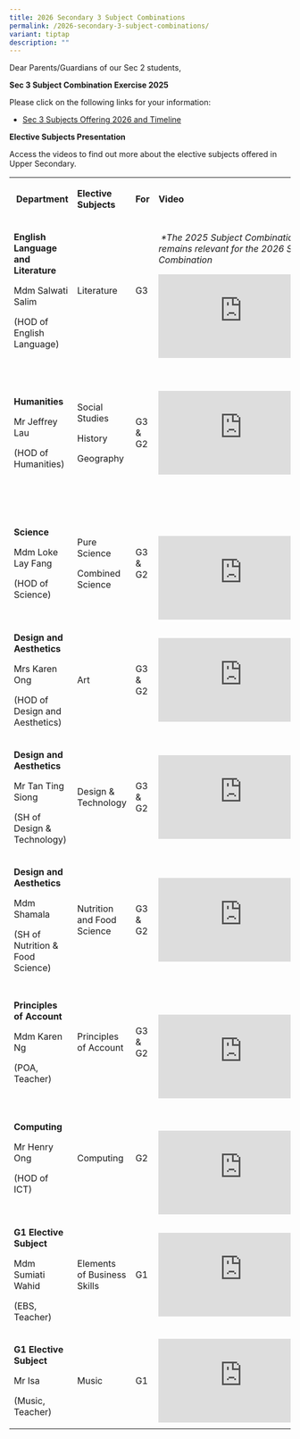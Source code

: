 ```yaml
---
title: 2026 Secondary 3 Subject Combinations
permalink: /2026-secondary-3-subject-combinations/
variant: tiptap
description: ""
---
```

<p>Dear Parents/Guardians of our Sec 2 students,</p>
<p><strong>Sec 3 Subject Combination Exercise 2025</strong>
</p>
<p></p>
<p></p>
<p>Please click on the following links for your information:</p>
<ul data-tight="true" class="tight">
<li>
<p><a href="/files/Sec_3_Subjects_Offering_2026_and_Timeline__Sch_Website_.pdf" rel="noopener nofollow" target="_blank">Sec 3 Subjects Offering 2026 and Timeline</a>
</p>
</li>
</ul>
<p></p>
<p><strong>Elective Subjects Presentation</strong>
</p>
<p>Access the videos to find out more about the elective subjects offered
in Upper Secondary.</p>
<table style="minWidth: 100px">
<colgroup>
<col>
<col>
<col>
<col>
</colgroup>
<tbody>
<tr>
<td rowspan="1" colspan="1">
<p><strong>&nbsp;Department</strong>
</p>
</td>
<td rowspan="1" colspan="1">
<p><strong>Elective Subjects</strong>
</p>
</td>
<td rowspan="1" colspan="1">
<p><strong>For</strong>
</p>
</td>
<td rowspan="1" colspan="1">
<p><strong>Video&nbsp;</strong>
</p>
</td>
</tr>
<tr>
<td rowspan="1" colspan="1">
<p><strong>English Language and Literature</strong>
</p>
<p>Mdm Salwati Salim</p>
<p>(HOD of English Language)</p>
</td>
<td rowspan="1" colspan="1">
<p>Literature</p>
</td>
<td rowspan="1" colspan="1">
<p>G3</p>
</td>
<td rowspan="1" colspan="1">
<p>&nbsp;<em>*The 2025 Subject Combination video remains relevant for the 2026 Subject Combination</em>
</p>
<div class="iframe-wrapper">
<iframe allowfullscreen="true" frameborder="0" src="https://www.youtube.com/embed/LEuR_uniLdc?si=phbtItVLpjypBNH8"></iframe>
</div>
</td>
</tr>
<tr>
<td rowspan="1" colspan="1">
<p><strong>Humanities</strong>
</p>
<p>Mr Jeffrey Lau</p>
<p>(HOD of Humanities)</p>
</td>
<td rowspan="1" colspan="1">
<p>Social Studies</p>
<p>History</p>
<p>Geography</p>
</td>
<td rowspan="1" colspan="1">
<p>G3 &amp; G2</p>
</td>
<td rowspan="1" colspan="1">
<p>&nbsp;</p>
<div class="iframe-wrapper">
<iframe allowfullscreen="true" frameborder="0" src="https://www.youtube.com/embed/8_XA7hDgPOs?si=y2scUVBsy8G_BMtZ"></iframe>
</div>
<p>&nbsp;</p>
</td>
</tr>
<tr>
<td rowspan="1" colspan="1">
<p><strong>Science</strong>
</p>
<p>Mdm Loke Lay Fang</p>
<p>(HOD of Science)</p>
</td>
<td rowspan="1" colspan="1">
<p>Pure Science</p>
<p>Combined Science</p>
</td>
<td rowspan="1" colspan="1">
<p>G3 &amp; G2</p>
</td>
<td rowspan="1" colspan="1">
<p>&nbsp;</p>
<div class="iframe-wrapper">
<iframe allowfullscreen="true" frameborder="0" src="https://www.youtube.com/embed/4520y5IAjGQ?si=y4LAhuuadrrWLyuL"></iframe>
</div>
</td>
</tr>
<tr>
<td rowspan="1" colspan="1">
<p><strong>Design and Aesthetics</strong>
</p>
<p>Mrs Karen Ong</p>
<p>(HOD of Design and Aesthetics)</p>
</td>
<td rowspan="1" colspan="1">
<p>Art</p>
</td>
<td rowspan="1" colspan="1">
<p>G3 &amp; G2</p>
</td>
<td rowspan="1" colspan="1">
<div class="iframe-wrapper">
<iframe allowfullscreen="true" frameborder="0" src="https://www.youtube.com/embed/tA-9AKeOC4c?si=P9xY_BoKPEQ_PfmI"></iframe>
</div>
</td>
</tr>
<tr>
<td rowspan="1" colspan="1">
<p><strong>Design and Aesthetics</strong>
</p>
<p>Mr Tan Ting Siong</p>
<p>(SH of Design &amp; Technology)</p>
</td>
<td rowspan="1" colspan="1">
<p>Design &amp; Technology</p>
</td>
<td rowspan="1" colspan="1">
<p>G3 &amp; G2</p>
</td>
<td rowspan="1" colspan="1">
<div class="iframe-wrapper">
<iframe allowfullscreen="true" frameborder="0" src="https://www.youtube.com/embed/fK0YIkgOEsE?si=jutatAKd6bx0Cfvw"></iframe>
</div>
</td>
</tr>
<tr>
<td rowspan="1" colspan="1">
<p><strong>Design and Aesthetics</strong>
</p>
<p>Mdm Shamala</p>
<p>(SH of Nutrition &amp; Food Science)</p>
</td>
<td rowspan="1" colspan="1">
<p>Nutrition and Food Science</p>
</td>
<td rowspan="1" colspan="1">
<p>G3 &amp; G2</p>
</td>
<td rowspan="1" colspan="1">
<div class="iframe-wrapper">
<iframe allowfullscreen="true" frameborder="0" src="https://www.youtube.com/embed/7IQSyHZURDw?si=c1GvoxQ6FRSGrHNq"></iframe>
</div>
</td>
</tr>
<tr>
<td rowspan="1" colspan="1">
<p><strong>Principles of Account</strong>
</p>
<p>Mdm Karen Ng</p>
<p>(POA, Teacher)</p>
</td>
<td rowspan="1" colspan="1">
<p>Principles of Account</p>
</td>
<td rowspan="1" colspan="1">
<p>G3 &amp; G2</p>
</td>
<td rowspan="1" colspan="1">
<p>&nbsp;</p>
<div class="iframe-wrapper">
<iframe allowfullscreen="true" frameborder="0" src="https://www.youtube.com/embed/Xw25vtvaIyI?si=q4F3wj0bvlOFUpHp"></iframe>
</div>
</td>
</tr>
<tr>
<td rowspan="1" colspan="1">
<p><strong>Computing</strong>
</p>
<p>Mr Henry Ong</p>
<p>(HOD of ICT)</p>
</td>
<td rowspan="1" colspan="1">
<p>Computing</p>
</td>
<td rowspan="1" colspan="1">
<p>G2</p>
</td>
<td rowspan="1" colspan="1">
<p>&nbsp;</p>
<div class="iframe-wrapper">
<iframe allowfullscreen="true" frameborder="0" src="https://www.youtube.com/embed/-MMT-Y6upRs"></iframe>
</div>
</td>
</tr>
<tr>
<td rowspan="1" colspan="1">
<p><strong>G1 Elective Subject</strong>
</p>
<p>Mdm Sumiati Wahid</p>
<p>(EBS, Teacher)</p>
</td>
<td rowspan="1" colspan="1">
<p>Elements of Business Skills</p>
</td>
<td rowspan="1" colspan="1">
<p>G1</p>
</td>
<td rowspan="1" colspan="1">
<div class="iframe-wrapper">
<iframe allowfullscreen="true" frameborder="0" src="https://www.youtube.com/embed/DwdbblRwXzg?si=8NVFoVANP7bKQRV5"></iframe>
</div>
</td>
</tr>
<tr>
<td rowspan="1" colspan="1">
<p><strong>G1 Elective Subject</strong>
</p>
<p>Mr Isa</p>
<p>(Music, Teacher)</p>
</td>
<td rowspan="1" colspan="1">
<p>Music</p>
</td>
<td rowspan="1" colspan="1">
<p>G1</p>
</td>
<td rowspan="1" colspan="1">
<div class="iframe-wrapper">
<iframe allowfullscreen="true" frameborder="0" src="https://www.youtube.com/embed/q-HJl0jRtmI?si=6mh76AIG2yxbDfPH"></iframe>
</div>
</td>
</tr>
</tbody>
</table>
<p></p>